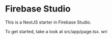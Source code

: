 # Firebase Studio

This is a NextJS starter in Firebase Studio.

To get started, take a look at src/app/page.tsx.
wri